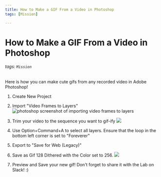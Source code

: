 ```yaml
---
title: How to Make a GIF From a Video in Photoshop
tags: [Mission]

---
```


# How to Make a GIF From a Video in Photoshop
###### tags: `Mission`
Here is how you can make cute gifs from any recorded video in Adobe Photoshop! 
1. Create New Project
2. Import "Video Frames to Layers" ![photoshop screenshot of importing video frames to layers](https://i.imgur.com/MGChdAz.jpg)
3. Trim your video to the sequence you want to gif-ify ![](https://i.imgur.com/MK2YL5K.jpg)
4. Use Option+Command+A to select all layers. Ensure that the loop in the bottom left corner is set to "Foreverer"
5. Export to "Save for Web (Legacy)"

6. Save as Gif 128 Dithered with the Color set to 256. ![](https://i.imgur.com/piFwT4j.jpg)
7. Preview and Save your new gif! Don't forget to share it with the Lab on Slack! :)